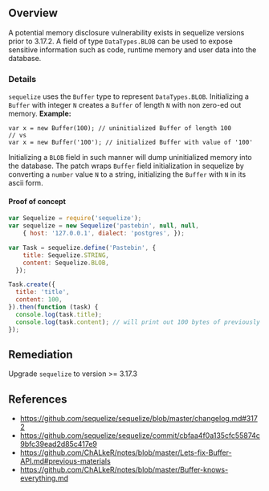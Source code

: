 ## Overview
A potential memory disclosure vulnerability exists in sequelize versions prior to 3.17.2.
A field of type `DataTypes.BLOB` can be used to expose sensitive information such as code, runtime memory and user data into the database.

### Details
`sequelize` uses the `Buffer` type to represent `DataTypes.BLOB`. 
Initializing a `Buffer` with integer `N` creates a `Buffer`
of length `N` with non zero-ed out memory.
**Example:**
```
var x = new Buffer(100); // uninitialized Buffer of length 100
// vs
var x = new Buffer('100'); // initialized Buffer with value of '100'
```
Initializing a `BLOB` field in such manner will dump uninitialized
memory into the database.
The patch wraps `Buffer` field initialization in sequelize by converting a
`number` value `N` to a string, initializing the `Buffer` with `N` in its
ascii form.

#### Proof of concept
```javascript
var Sequelize = require('sequelize');
var sequelize = new Sequelize('pastebin', null, null,
    { host: '127.0.0.1', dialect: 'postgres', });

var Task = sequelize.define('Pastebin', {
    title: Sequelize.STRING,
    content: Sequelize.BLOB,
  });

Task.create({
  title: 'title',
  content: 100,
}).then(function (task) {
  console.log(task.title);
  console.log(task.content); // will print out 100 bytes of previously used memory
});
```

## Remediation
Upgrade `sequelize` to version >= 3.17.3

## References
- https://github.com/sequelize/sequelize/blob/master/changelog.md#3172
- https://github.com/sequelize/sequelize/commit/cbfaa4f0a135cfc55874c9bfc39ead2d85c417e9
- https://github.com/ChALkeR/notes/blob/master/Lets-fix-Buffer-API.md#previous-materials
- https://github.com/ChALkeR/notes/blob/master/Buffer-knows-everything.md
